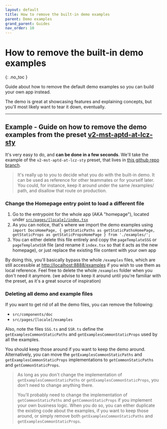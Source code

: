 ```yaml
---
layout: default
title: How to remove the built-in demo examples
parent: Demo examples
grand_parent: Guides
nav_order: 10
---
```


# How to remove the built-in demo examples
{: .no_toc }

<div class="code-example" markdown="1">
Guide about how to remove the default demo examples so you can build your own app instead.

The demo is great at showcasing features and explaining concepts, but you'll most likely want to tear it down, eventually.
</div>

---

## Example - Guide on how to remove the demo examples from the preset [v2-mst-aptd-at-lcz-sty](../../available-presets/v2-mst-aptd-at-lcz-sty)

It's very easy to do, and **can be done in a few seconds**.
We'll take the example of the `v2-mst-aptd-at-lcz-sty` preset, that lives in [this github repo branch](https://github.com/UnlyEd/next-right-now/tree/v2-mst-aptd-at-lcz-sty).

> It's really up to you to decide what you do with the built-in demo. It can be used as reference for other teammates or for yourself later.
> You could, for instance, keep it around under the same /examples/ path, and disallow that route on production.

### Change the Homepage entry point to load a different file

1. Go to the entrypoint for the whole app (AKA "homepage"), located under [`src/pages/[locale]/index.tsx`](https://github.com/UnlyEd/next-right-now/blob/v2-mst-aptd-at-lcz-sty/src/pages/%5Blocale%5D/index.tsx)
1. As you can notice, that's where we import the demo examples using `import DocsHomePage, { getStaticPaths as getStaticPathsHomePage, getStaticProps as getStaticPropsHomePage } from './examples/';`
1. You can either delete this file entirely and copy the `pageTemplateSSG` or `pageTemplateSSR` file (and rename it `index.tsx` so that it acts as the new homepage), or just replace the existing file content with your own app

By doing this, you'll basically bypass the whole `/examples` files, which are still accessible at [http://localhost:8888/examples](http://localhost:8888/examples) if you wish to use them as local reference.
Feel free to delete the whole `/examples` folder when you don't need it anymore. (we advise to keep it around until you're familiar with the preset, as it's a great source of inspiration)

### Deleting all demo and example files

If you want to get rid of all the demo files, you can remove the following:
- `src/components/doc`
- `src/pages/[locale]/examples`

Also, note the files `SSG.ts` and `SSR.ts` define the `getExamplesCommonStaticPaths` and `getExamplesCommonStaticProps` used by all the examples.

You should keep those around if you want to keep the demo around.
Alternatively, you can move the `getExamplesCommonStaticPaths` and `getExamplesCommonStaticProps` implementations to  `getCommonStaticPaths` and `getCommonStaticProps`.

> As long as you don't change the implementation of `getExamplesCommonStaticPaths` or `getExamplesCommonStaticProps`, you don't need to change anything there.
>
> You'll probably need to change the implementation of `getCommonStaticPaths` and `getCommonStaticProps` if you implement your own business logic.
> When you do so, you can either duplicate the existing code about the examples, if you want to keep those around, or simply remove both `getExamplesCommonStaticPaths` and `getExamplesCommonStaticProps`.

